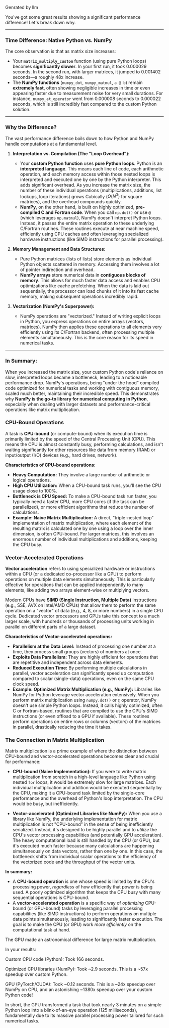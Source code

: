 Genrated by llm

You've got some great results showing a significant performance difference! Let's break down why.

---

### Time Difference: Native Python vs. NumPy

The core observation is that as matrix size increases:

* Your **`matrix_multiply_custom`** function (using pure Python loops) becomes **significantly slower**. In your first run, it took 0.000029 seconds. In the second run, with larger matrices, it jumped to 0.001402 seconds—a roughly 48x increase.
* The **NumPy functions** (`numpy_dot`, `numpy_matmul`, `a @ b`) remain **extremely fast**, often showing negligible increases in time or even appearing faster due to measurement noise for very small durations. For instance, `numpy_at_operator` went from 0.000008 seconds to 0.000022 seconds, which is still incredibly fast compared to the custom Python solution.

---

### Why the Difference?

The vast performance difference boils down to how Python and NumPy handle computations at a fundamental level.

1.  **Interpretation vs. Compilation (The "Loop Overhead"):**
    * Your **custom Python function** uses **pure Python loops**. Python is an **interpreted language**. This means each line of code, each arithmetic operation, and each memory access within those nested loops is interpreted and executed one by one by the Python interpreter. This adds significant overhead. As you increase the matrix size, the number of these individual operations (multiplications, additions, list lookups, loop iterations) grows Cubically ($O(N^3)$ for square matrices), and the overhead compounds quickly.
    * **NumPy**, on the other hand, is built on highly optimized, **pre-compiled C and Fortran code**. When you call `np.dot()` or use `@` (which leverages `np.matmul`), NumPy doesn't interpret Python loops. Instead, it passes the entire matrix operation to these underlying C/Fortran routines. These routines execute at near machine speed, efficiently using CPU caches and often leveraging specialized hardware instructions (like SIMD instructions for parallel processing).

2.  **Memory Management and Data Structures:**
    * Pure Python matrices (lists of lists) store elements as individual Python objects scattered in memory. Accessing them involves a lot of pointer indirection and overhead.
    * **NumPy arrays** store numerical data in **contiguous blocks of memory**. This allows for much faster data access and enables CPU optimizations like cache prefetching. When the data is laid out sequentially, the processor can load chunks of it into its fast cache memory, making subsequent operations incredibly rapid.

3.  **Vectorization (NumPy's Superpower):**
    * NumPy operations are "vectorized." Instead of writing explicit loops in Python, you express operations on entire arrays (vectors, matrices). NumPy then applies these operations to all elements very efficiently using its C/Fortran backend, often processing multiple elements simultaneously. This is the core reason for its speed in numerical tasks.

---

### In Summary:

When you increased the matrix size, your custom Python code's reliance on slow, interpreted loops became a bottleneck, leading to a noticeable performance drop. NumPy's operations, being "under the hood" compiled code optimized for numerical tasks and working with contiguous memory, scaled much better, maintaining their incredible speed. This demonstrates why **NumPy is the go-to library for numerical computing in Python**, especially when dealing with larger datasets and performance-critical operations like matrix multiplication.


### CPU-Bound Operations

A task is **CPU-bound** (or compute-bound) when its execution time is primarily limited by the speed of the Central Processing Unit (CPU). This means the CPU is almost constantly busy, performing calculations, and isn't waiting significantly for other resources like data from memory (RAM) or input/output (I/O) devices (e.g., hard drives, network).

**Characteristics of CPU-bound operations:**

* **Heavy Computation:** They involve a large number of arithmetic or logical operations.
* **High CPU Utilization:** When a CPU-bound task runs, you'll see the CPU usage close to 100%.
* **Bottleneck is CPU Speed:** To make a CPU-bound task run faster, you typically need a faster CPU, more CPU cores (if the task can be parallelized), or more efficient algorithms that reduce the number of calculations.
* **Example: Naive Matrix Multiplication:** A direct, "triple-nested loop" implementation of matrix multiplication, where each element of the resulting matrix is calculated one by one using a loop over the inner dimension, is often CPU-bound. For larger matrices, this involves an enormous number of individual multiplications and additions, keeping the CPU busy.

### Vector-Accelerated Operations

**Vector acceleration** refers to using specialized hardware or instructions within a CPU (or a dedicated co-processor like a GPU) to perform operations on multiple data elements simultaneously. This is particularly effective for operations that can be applied independently to many elements, like adding two arrays element-wise or multiplying vectors.

Modern CPUs have **SIMD (Single Instruction, Multiple Data)** instructions (e.g., SSE, AVX on Intel/AMD CPUs) that allow them to perform the same operation on a "vector" of data (e.g., 4, 8, or more numbers) in a single CPU cycle. Dedicated vector processors and GPUs take this concept to a much larger scale, with hundreds or thousands of processing units working in parallel on different parts of a large dataset.

**Characteristics of Vector-accelerated operations:**

* **Parallelism at the Data Level:** Instead of processing one number at a time, they process small groups (vectors) of numbers at once.
* **Exploits Data Parallelism:** They are highly efficient for operations that are repetitive and independent across data elements.
* **Reduced Execution Time:** By performing multiple calculations in parallel, vector acceleration can significantly speed up computation compared to scalar (single-data) operations, even on the same CPU clock speed.
* **Example: Optimized Matrix Multiplication (e.g., NumPy):** Libraries like NumPy for Python leverage vector acceleration extensively. When you perform matrix multiplication using `numpy.dot()` or `@` operator, NumPy doesn't use simple Python loops. Instead, it calls highly optimized, often C or Fortran-based, routines that are compiled to use the CPU's SIMD instructions (or even offload to a GPU if available). These routines perform operations on entire rows or columns (vectors) of the matrices in parallel, drastically reducing the time it takes.

### The Connection in Matrix Multiplication

Matrix multiplication is a prime example of where the distinction between CPU-bound and vector-accelerated operations becomes clear and crucial for performance:

* **CPU-bound (Naive Implementation):** If you were to write matrix multiplication from scratch in a high-level language like Python using nested `for` loops, it would be extremely slow for large matrices. Each individual multiplication and addition would be executed sequentially by the CPU, making it a CPU-bound task limited by the single-core performance and the overhead of Python's loop interpretation. The CPU would be busy, but inefficiently.

* **Vector-accelerated (Optimized Libraries like NumPy):** When you use a library like NumPy, the underlying implementation for matrix multiplication is not "CPU-bound" in the sense of being inefficiently serialized. Instead, it's designed to be highly parallel and to *utilize* the CPU's vector processing capabilities (and potentially GPU acceleration). The heavy computational load is still handled by the CPU (or GPU), but it's executed much faster because many calculations are happening simultaneously on data vectors, rather than one by one. In this case, the bottleneck shifts from individual scalar operations to the efficiency of the vectorized code and the throughput of the vector units.

**In summary:**

* A **CPU-bound operation** is one whose speed is limited by the CPU's processing power, *regardless* of how efficiently that power is being used. A poorly optimized algorithm that keeps the CPU busy with many sequential operations is CPU-bound.
* A **vector-accelerated operation** is a specific way of *optimizing* CPU-bound (or GPU-bound) tasks by leveraging parallel processing capabilities (like SIMD instructions) to perform operations on multiple data points simultaneously, leading to significantly faster execution. The goal is to make the CPU (or GPU) work *more efficiently* on the computational task at hand.

The GPU made an astronomical difference for large matrix multiplication.

In your results:

Custom CPU code (Python): Took 166 seconds.

Optimized CPU libraries (NumPy): Took ~2.9 seconds. This is a ~57x speedup over custom Python.

GPU (PyTorch/CUDA): Took ~0.12 seconds. This is a ~24x speedup over NumPy on CPU, and an astonishing ~1380x speedup over your custom Python code!

In short, the GPU transformed a task that took nearly 3 minutes on a simple Python loop into a blink-of-an-eye operation (125 milliseconds), fundamentally due to its massive parallel processing power tailored for such numerical tasks.